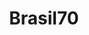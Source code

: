 ---
layout: page
title: Brasil70
description: "Brasil - World Cup 1970"
img: "Brasil - World Cup 1970"
importance: 1
category:
---